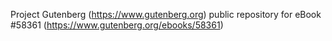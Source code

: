 Project Gutenberg (https://www.gutenberg.org) public repository for
eBook #58361 (https://www.gutenberg.org/ebooks/58361)
